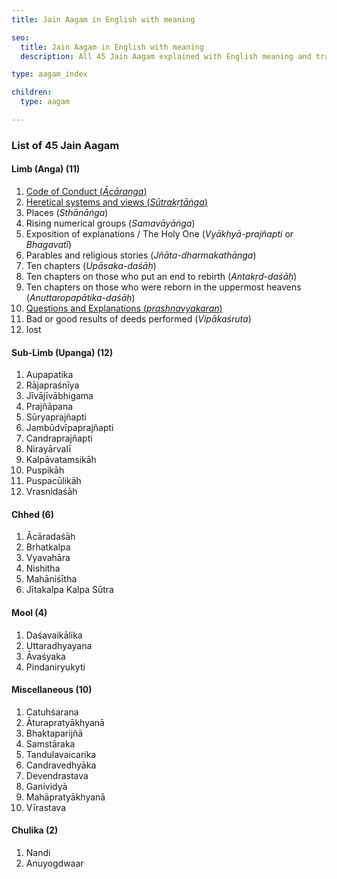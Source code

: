 ```yaml
---
title: Jain Aagam in English with meaning

seo:
  title: Jain Aagam in English with meaning
  description: All 45 Jain Aagam explained with English meaning and translation. Read Jainism supreme scriptures and religious literature for free.

type: aagam_index

children:
  type: aagam

---
```


<!--

Total Āgamas number 45 (94, if other works like Kalpasūtra, etc., are included) which are as follows:

Aṅga (11) viz., Āyāra, Sūyagaḍa, Ṭhāṇa, Samavāya, Viyāhapaṇṇatti (Bhagavatī), Nāyādhammakahā, Uvāsagadasā, Aṃtagaḍadosā, Aṇuttarovavāiyadasā, Paṇhāvāgaraṇa, Vivāgasūya.

Upāṅga (12) viz., Uvavāia, Rāyapaseṇaiya, Jīvājīvābhigama, Paṇṇavaṇā, Jaṃbūddvīvapaṇṇatti, Candapaṇṇatti, Sūrapaṇṇatti, Ṇirayāvaliyā, Kappiyā/Kappavadaṃsiyā, Pupphiyā, Pupphacūliyā, Vaṇhidasā.

Cheya Sūtta (6) viz., Ṇisīha, Mahāṇisīha, Vavahāra, Dasāsūyakkhaṃdha, Vihatkappa, Jīakappa/Pañcakappa.

Mūla Sūtta (4) viz., Uttarajjhayaṇa, Āvassaya, Piṃḍaṇijjutti, Dasaveyāliya.

Cūliyā Sūtta (2) viz., Naṃdī Sūtta, Aṇuogaddāra.

Paiṇṇaga (10) viz., Causaraṇa, Āurapaccākkhāṇa, Bhattapariṇṇā, Taṃḍulaveyāliya, Caṃdavijjaya, Gaṇivijjā, Deviṃdathava, Mahāpaccākkhāṇa, Vīrathava, Saṃthāraga.

-->

### List of 45 Jain Aagam

#### Limb (Anga) (11)

1. [Code of Conduct (_Ācāranga_)](/acharanga)
2. [Heretical systems and views (_Sūtrakṛtāṅga_)](/sutrakritanga)
3. Places (_Sthānāṅga_)
4. Rising numerical groups (_Samavāyāṅga_)
5. Exposition of explanations / The Holy One (_Vyākhyā-prajñapti_ or _Bhagavatī_)
6. Parables and religious stories (_Jñāta-dharmakathānga_)
7. Ten chapters (_Upāsaka-daśāḥ_)
8. Ten chapters on those who put an end to rebirth (_Antakṛd-daśāḥ_)
9. Ten chapters on those who were reborn in the uppermost heavens (_Anuttaropapātika-daśāḥ_)
10. [Questions and Explanations (_prashnavyakaran_)](/prashnavyakaran)
11. Bad or good results of deeds performed (_Vipākaśruta_)
12. lost
   
<!-- 3. [स्थानांग](/sthananga)
1. [समवायांग](/samavayanga)
2. [भगवती-(व्याख्या-प्रज्ञप्ति)]
3. [ज्ञातधर्मकथा]
4. [उपासक-दशः]
5. [अनोत्तर]
6.  [[अनोत्तर-उपपातिका](/anuttarovavai)]
7.  
8.  [12th lost forever - so not counted in 45 aagam -->

#### Sub-Limb (Upanga) (12)

<div class="flex-grandchild">

1. Aupapatika
2. Rājapraśnīya
3. Jīvājīvābhigama
4. Prajñāpana
5. Sūryaprajñapti
6. Jambūdvīpaprajñapti
7. Candraprajñapti
8. Nirayārvalī
9. Kalpāvatamsikāh
10. Puspikāh
11. Puspacūlikāh
12. Vrasnidaśāh

</div>

#### Chhed (6)

<div class="flex-grandchild">

1. Ācāradaśāh
2. Brhatkalpa
3. Vyavahāra
4. Nishitha
5. Mahāniśītha
6. Jītakalpa
Kalpa Sūtra

</div>

#### Mool (4)

<div class="flex-grandchild">

1. Daśavaikālika
2. Uttaradhyayana
3. Āvaśyaka
4. Pindaniryukyti

</div>

#### Miscellaneous (10)

<div class="flex-grandchild">

1. Catuhśarana
2. Āturapratyākhyanā
3. Bhaktaparijñā
4. Samstāraka
5. Tandulavaicarika
6. Candravedhyāka
7. Devendrastava
8. Ganividyā
9. Mahāpratyākhyanā
10. Vīrastava

</div>


#### Chulika (2)

<div class="flex-grandchild">

1. Nandi
2. Anuyogdwaar

</div>
